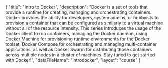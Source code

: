 {
	"title": "Intro to Docker",
	"description": "Docker is a set of tools that provide a runtime for creating, managing and orchestrating containers. Docker provides the ability for developers, system admins, or hobbyists to provision a container that can be configured as similarly to a virtual machine without all of the resource intensity. This series introduces the usage of the Docker client to run containers, managing the Docker daemon, using Docker Machine for provisioning runtime environments for the Docker toolset, Docker Compose for orchestrating and managing multi-container applications, as well as Docker Swarm for distributing those containers across multiple nodes in a cluster of machines. Stay tuned to get started with Docker!",
	"dataFileName": "introdocker",
	"layout": "course"
}